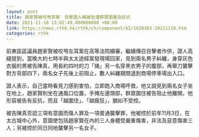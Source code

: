 ```yaml
---
layout: post
title: 趙家賢被咬甩耳案　目擊證人稱被告遭群眾圍著及反抗
date: 2021-11-18 13:02:49.000000000 +08:00
link: https://news.rthk.hk/rthk/ch/component/k2/1620363-20211118.htm
categories: rthk
---
```


前東區區議員趙家賢被咬甩左耳案在高等法院續審，繼續傳召目擊者作供，證人高縫提到，當晚大約七時半與太太途經案發現場回家，見到兩名男子糾纏，身穿灰色衣服的男被告陳真，用長約四吋的刀「捅」另一名穿黑衣男子的腹部，再舉刀襲擊對方背部四下，兩名女子先後上前阻止，數人糾纏期間退到商場停車場出入口。

證人表示，自己當時看見刀感到害怕，立即跑入商場呼救，他又說見到兩名女子坐在地上，趙家賢則坐在通風口位置，手掩左邊頭部，群眾圍住被告阻止他離開，他形容被告有反抗，而且「越圍住」、「越瘋狂」，猶如不受控。

被告陳真否認三項有意圖而傷人罪及一項普通襲擊罪，他被控於前年11月3日，在太古城中心外，意圖使包括趙家賢在內的三人身體受嚴重傷害，非法及惡意傷害三人；另被控於同日同地襲擊另一名女子。
